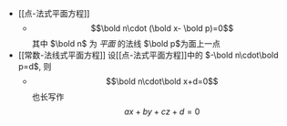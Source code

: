 - [[点-法式平面方程]]
	- $$\bold n\cdot (\bold x- \bold p)=0$$
	  其中 $\bold n$ 为 *平面* 的法线  $\bold p$为面上一点
- [[常数-法线式平面方程]]
  设[[点-法式平面方程]]中的 $-\bold n\cdot\bold p=d$, 则
	- $$\bold n\cdot\bold x+d=0$$
	  也长写作
	  $$ax+by+cz+d=0$$